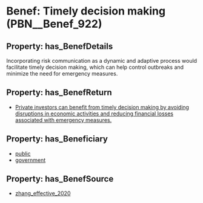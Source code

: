 # Benef: __Timely decision making__ (PBN__Benef_922)

## Property: has_BenefDetails

Incorporating risk communication as a dynamic and adaptive process would facilitate timely decision making, which can help control outbreaks and minimize the need for emergency measures.

## Property: has_BenefReturn

* [Private investors can benefit from timely decision making by avoiding disruptions in economic activities and reducing financial losses associated with emergency measures.](../BenefReturn/PBN__BenefReturn_1011)

## Property: has_Beneficiary

* [public](../Stakeholder/PBN__Stakeholder_52)
* [government](../Stakeholder/PBN__Stakeholder_73)

## Property: has_BenefSource

* [zhang_effective_2020](../Article/PBN__Article_188)

